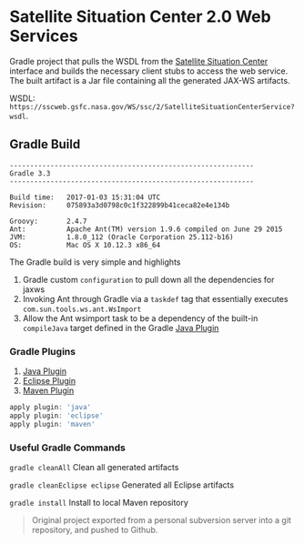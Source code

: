 # Satellite Situation Center 2.0 Web Services
Gradle project that pulls the WSDL from the [Satellite Situation Center](https://sscweb.sci.gsfc.nasa.gov/WebServices/SOAP) interface and builds the necessary client stubs to access the web service. The built artifact is a Jar file containing all the generated JAX-WS artifacts.

WSDL: `https://sscweb.gsfc.nasa.gov/WS/ssc/2/SatelliteSituationCenterService?wsdl`.

## Gradle Build
```
------------------------------------------------------------
Gradle 3.3
------------------------------------------------------------

Build time:   2017-01-03 15:31:04 UTC
Revision:     075893a3d0798c0c1f322899b41ceca82e4e134b

Groovy:       2.4.7
Ant:          Apache Ant(TM) version 1.9.6 compiled on June 29 2015
JVM:          1.8.0_112 (Oracle Corporation 25.112-b16)
OS:           Mac OS X 10.12.3 x86_64
```

The Gradle build is very simple and highlights

1. Gradle custom `configuration` to pull down all the dependencies for jaxws
2. Invoking Ant through Gradle via a `taskdef` tag that essentially executes `com.sun.tools.ws.ant.WsImport`
3. Allow the Ant wsimport task to be a dependency of the built-in `compileJava` target defined in the Gradle [Java Plugin](https://docs.gradle.org/current/userguide/java_plugin.html)

### Gradle Plugins

1. [Java Plugin](https://docs.gradle.org/current/userguide/java_plugin.html)
2. [Eclipse Plugin](https://docs.gradle.org/current/userguide/eclipse_plugin.html)
3. [Maven Plugin](https://docs.gradle.org/current/userguide/maven_plugin.html)

```javascript
apply plugin: 'java'
apply plugin: 'eclipse'
apply plugin: 'maven'
```

### Useful Gradle Commands

`gradle cleanAll` Clean all generated artifacts

`gradle cleanEclipse eclipse` Generated all Eclipse artifacts

`gradle install` Install to local Maven repository

> Original project exported from a personal subversion server into a git repository, and pushed to Github.
